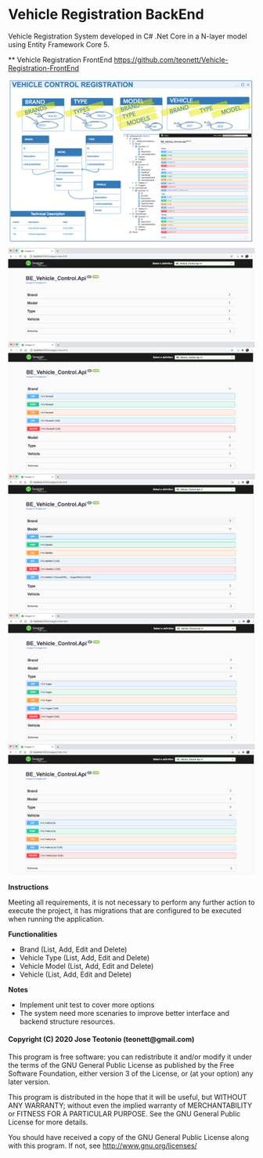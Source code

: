 # Vehicle Registration BackEnd

Vehicle Registration System developed in C# .Net Core in a N-layer model using Entity Framework Core 5.

** Vehicle Registration FrontEnd 
https://github.com/teonett/Vehicle-Registration-FrontEnd

<img src="https://github.com/teonett/Vehicle-Registration-BackEnd-v2.0/blob/main/Documents/flowprocess.png">

<img src="https://github.com/teonett/Vehicle-Registration-BackEnd-v2.0/blob/main/Images/BE-000.png">

<img src="https://github.com/teonett/Vehicle-Registration-BackEnd-v2.0/blob/main/Images/BE-001.png">

<img src="https://github.com/teonett/Vehicle-Registration-BackEnd-v2.0/blob/main/Images/BE-002.png">

<img src="https://github.com/teonett/Vehicle-Registration-BackEnd-v2.0/blob/main/Images/BE-003.png">

<img src="https://github.com/teonett/Vehicle-Registration-BackEnd-v2.0/blob/main/Images/BE-004.png">

**Instructions**

Meeting all requirements, it is not necessary to perform any further action to execute the project, it has migrations that are configured to be executed when running the application.

**Functionalities**
* Brand (List, Add, Edit and Delete)
* Vehicle Type (List, Add, Edit and Delete)
* Vehicle Model (List, Add, Edit and Delete)
* Vehicle (List, Add, Edit and Delete)

**Notes**
* Implement unit test to cover more options
* The system need more scenaries to improve better interface and backend structure resources.

<h4>Copyright (C) 2020 Jose Teotonio (teonett@gmail.com)</h4>

<p>
This program is free software: you can redistribute it and/or modify it under the terms of the GNU General Public License as published by
the Free Software Foundation, either version 3 of the License, or (at your option) any later version.

This program is distributed in the hope that it will be useful, but WITHOUT ANY WARRANTY; without even the implied warranty of
MERCHANTABILITY or FITNESS FOR A PARTICULAR PURPOSE.  See the GNU General Public License for more details.

You should have received a copy of the GNU General Public License along with this program.  If not, see <http://www.gnu.org/licenses/>
</p>